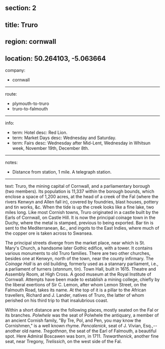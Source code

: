 section: 2
----
title: Truro
----
region: cornwall
----
location: 50.264103, -5.063664
----
company:
- cornwall
----
route:
- plymouth-to-truro
- truro-to-falmouth
----
info:
- term: Hotel
  desc: Red Lion.
- term: Market Days
  desc: Wednesday and Saturday.
- term: Fairs
  desc: Wednesday after Mid-Lent, Wednesday in Whitsun week, November 19th, December 8th.
----
notes:
- Distance from station, 1 mile.
A telegraph station.
----
text: Truro, the mining capital of Cornwall, and a parliamentary borough (two members). Its population is 11,337 within the borough bounds, which enclose a space of 1,200 acres, at the head of a creek of the Fal (where the rivers Kenwyn and Allen fall in), covered by foundries, blast houses, pottery and tin works, &c. When the tide is up the creek looks like a fine lake, two miles long. Like most Cornish towns, Truro originated in a castle built by the Earls of Cornwall, on Castle Hill. It is now the principal coinage town in the Duchy, where the metal is stamped, previous to being exported. Bar tin is sent to the Mediterranean, &c., and ingots to the East Indies, where much of the copper ore is taken across to Swansea.

The principal streets diverge from the market place, near which is St. Mary's Church, a handsome later Gothic edifice, with a tower. It contains various monuments to old Truro families. There are two other churches, besides one at Kenwyn, north of the town, near the county infirmary. The *Coinage Hall* is an old building, formerly used as a stannary parliament, i.e., a parliament of turners (*stannum*, tin). Town Hall, built in 1615. Theatre and Assembly Room, at High Cross. A good museum at the Royal Institute of Cornwall. Attempts have been made to establish a mining college, chiefly by the liberal exertions of Sir C. Lemon, after whom Lemon Street, on the Falmouth Road, takes its name. At the top of it is a pillar to the African travellers, Richard and J. Lander, natives of Truro, the latter of whom perished on his third trip to that insalubrious coast.

Within a short distance are the following places, mostly seated on the Fal or its branches. *Polwhele* was the seat of Polwhele the antiquary, a member of an ancient Cornish family, "By Tre, Pol, and Pen, you may know the Cornishmen," is a well known rhyme. *Pencalenick*, seat of J. Vivian, Esq.,--another old name. *Tregothnan*, the seat of the Earl of Falmouth, a beautiful spot. Here Admiral Boscawen was born, in 1711. *Trewarthenick*, another fine seat, near Tregony, *Trelissich*, on the west side of the Fal.
